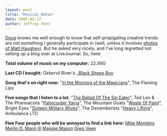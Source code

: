 ```yaml
--- 
layout: post
title: "Musical Baton"
date: 2005-05-17
author: Jeffrey Veen
---
```

<a href="http://stopdesign.com/">Doug</a> knows me well enough to know that self-propigating creative trends are not something I generally participate in (well, unless it involves <a href="http://www.flickr.com/groups/37793261@N00/pool/">photos of Matt Haughey</a>). But he asked very nicely, and I've long regretted not setting up a blog over at LiveJournal. So, here:

<strong>Total volume of music on my computer:</strong> 22.99G

<strong>Last CD I bought:</strong> Okkervil River's _<a href="http://www.amazon.com/exec/obidos/tg/detail/-/B0007UDCBC/">Black Sheep Boy</a>

<strong>Song that's on right now:</strong> "<a href="http://www.amazon.com/exec/obidos/tg/detail/-/B000068PQ0">In the Morning of the Magicians</a>", The Flaming Lips

<strong>Five songs that I listen to a lot:</strong>
"<a href="http://www.amazon.com/exec/obidos/ASIN/B000084T2V">The Ballad Of The Sin Eater</a>", Ted Leo & The Pharmacists
"<a href="http://www.amazon.com/exec/obidos/ASIN/B0000U98KI">Palmcorder Yajna</a>", The Mountain Goats
"<a href="http://www.amazon.com/exec/obidos/ASIN/B00006FRN7">Waste Of Paint</a>", Bright Eyes
"<a href="http://www.amazon.com/exec/obidos/ASIN/B0007M22S4">Sixteen Military Wives</a>", The Decemberists
"<a href="http://www.amazon.com/exec/obidos/ASIN/B0001JXQBK">Heavy Lifting</a>", Ambulance LTD

<strong><s>Five</s> Four people who will be annoyed to find a link here:</strong>
<a href="http://mule.blogs.com/monteiro/">Mike Monteiro</a>
<a href="http://www.merlinmann.com/">Merlin D. Mann III</a>
<a href="http://mightygirl.net/">Maggie Mason</a>
<a href="http://greg.veen.com/">Greg Veen</a>
&#8203;